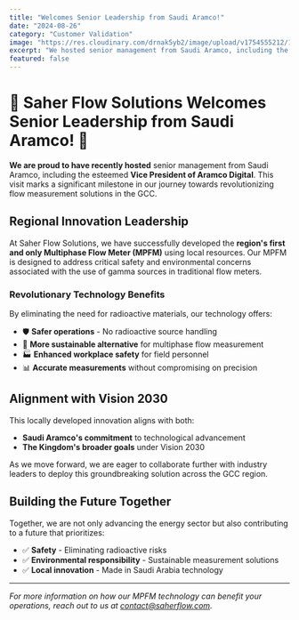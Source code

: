 ```yaml
---
title: "Welcomes Senior Leadership from Saudi Aramco!"
date: "2024-08-26"
category: "Customer Validation"
image: "https://res.cloudinary.com/drnak5yb2/image/upload/v1754555212/1724671748289_orlzkb.jpg"
excerpt: "We hosted senior management from Saudi Aramco, including the Vice President of Aramco Digital, marking a significant milestone in revolutionizing flow measurement solutions in the GCC."
featured: false
---
```


# 🌟 Saher Flow Solutions Welcomes Senior Leadership from Saudi Aramco! 🌟

**We are proud to have recently hosted** senior management from Saudi Aramco, including the esteemed **Vice President of Aramco Digital**. This visit marks a significant milestone in our journey towards revolutionizing flow measurement solutions in the GCC.

## Regional Innovation Leadership

At Saher Flow Solutions, we have successfully developed the **region's first and only Multiphase Flow Meter (MPFM)** using local resources. Our MPFM is designed to address critical safety and environmental concerns associated with the use of gamma sources in traditional flow meters.

### Revolutionary Technology Benefits

By eliminating the need for radioactive materials, our technology offers:

- 🛡️ **Safer operations** - No radioactive source handling
- 🌱 **More sustainable alternative** for multiphase flow measurement
- 🏭 **Enhanced workplace safety** for field personnel
- 📊 **Accurate measurements** without compromising on precision

## Alignment with Vision 2030

This locally developed innovation aligns with both:

- **Saudi Aramco's commitment** to technological advancement
- **The Kingdom's broader goals** under Vision 2030

As we move forward, we are eager to collaborate further with industry leaders to deploy this groundbreaking solution across the GCC region.

## Building the Future Together

Together, we are not only advancing the energy sector but also contributing to a future that prioritizes:

- ✅ **Safety** - Eliminating radioactive risks
- ✅ **Environmental responsibility** - Sustainable measurement solutions  
- ✅ **Local innovation** - Made in Saudi Arabia technology

---

*For more information on how our MPFM technology can benefit your operations, reach out to us at contact@saherflow.com.*